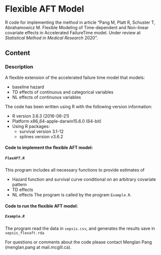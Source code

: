# Flexible AFT Model
R code for implementing the method in article “Pang M, Platt R, Schuster T, Abrahamowicz M. Flexible Modeling of Time-dependent and Non-linear covariate effects in Accelerated FailureTime model. Under review at *Statistical Method in Medical Research* 2020".

## Content
### Description
A flexible extension of the accelerated failure time model that models:
- baseline hazard
- TD effects of continuous and categorical variables
- NL effects of continuous variables

The code has been written using R with the following version information:<br/>
- R version 3.6.3 (2016-06-21)<br/> 
- Platform x86_64-apple-darwin15.6.0 (64-bit)<br/> 
- Using R packages:<br/> 
  - survival version 3.1-12
  - splines version v3.6.2
  
#### Code to implement the flexible AFT model:
##### `FlexAFT.R`
This program includes all necessary functions to provide estimates of
- Hazard function and survival curve conditional on an arbitrary covariate pattern
- TD effects
- NL effects
The program is called by the program `Example.R`. 

#### Code to run the flexible AFT model:
##### `Example.R`
The program read the data in `sepsis.csv`, and generates the results save in  `sepsis_flexaft.rda`
 
For questions or comments about the code please contact Menglan Pang (menglan.pang at mail.mcgill.ca).
